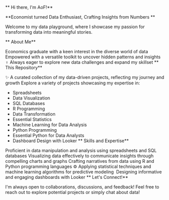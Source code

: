 ** Hi there, I'm AoF!**

 **Economist turned Data Enthusiast, Crafting Insights from Numbers **

 Welcome to my data playground, where I showcase my passion for transforming data into meaningful stories.

 ** About Me**

Economics graduate with a keen interest in the diverse world of data
️ Empowered with a versatile toolkit to uncover hidden patterns and insights
️‍♀️ Always eager to explore new data challenges and expand my skillset
 ** This Repository**

✨ A curated collection of my data-driven projects, reflecting my journey and growth
Explore a variety of projects showcasing my expertise in:

- Spreadsheets
- Data Visualization
- SQL Databases
- R Programming
- Data Transformation
- Essential Statistics
- Machine Learning for Data Analysis
- Python Programming
- Essential Python for Data Analysts
- Dashboard Design with Looker
 ** Skills and Expertise**

Proficient in data manipulation and analysis using spreadsheets and SQL databases
Visualizing data effectively to communicate insights through compelling charts and graphs
Crafting narratives from data using R and Python programming languages
⚙️ Applying statistical techniques and machine learning algorithms for predictive modeling
️ Designing informative and engaging dashboards with Looker
 ** Let's Connect!**

I'm always open to collaborations, discussions, and feedback!
Feel free to reach out to explore potential projects or simply chat about data!
